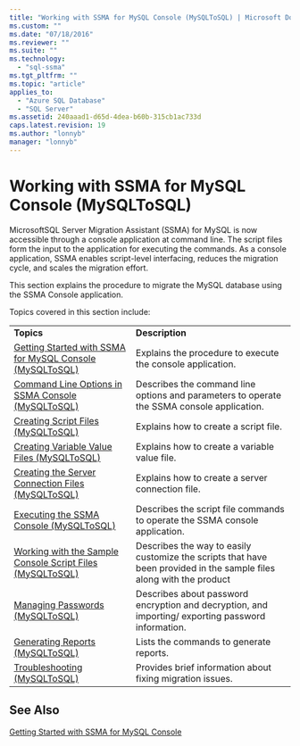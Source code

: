 ```yaml
---
title: "Working with SSMA for MySQL Console (MySQLToSQL) | Microsoft Docs"
ms.custom: ""
ms.date: "07/18/2016"
ms.reviewer: ""
ms.suite: ""
ms.technology: 
  - "sql-ssma"
ms.tgt_pltfrm: ""
ms.topic: "article"
applies_to: 
  - "Azure SQL Database"
  - "SQL Server"
ms.assetid: 240aaad1-d65d-4dea-b60b-315cb1ac733d
caps.latest.revision: 19
ms.author: "lonnyb"
manager: "lonnyb"
---
```

# Working with SSMA for MySQL Console (MySQLToSQL)
MicrosoftSQL Server Migration Assistant (SSMA) for MySQL is now accessible through a console application at command line. The script files form the input to the application for executing the commands. As a console application, SSMA enables script-level interfacing, reduces the migration cycle, and scales the migration effort.  
  
This section explains the procedure to migrate the MySQL database using the SSMA Console application.  
  
Topics covered in this section include:  
  
|||  
|-|-|  
|**Topics**|**Description**|  
|[Getting Started with SSMA for MySQL Console &#40;MySQLToSQL&#41;](../../ssma/mysql/getting-started-with-ssma-for-mysql-console--mysqltosql-.md)|Explains the procedure to execute the console application.|  
|[Command Line Options in SSMA Console &#40;MySQLToSQL&#41;](../../ssma/mysql/command-line-options-in-ssma-console--mysqltosql-.md)|Describes the command line options and parameters to operate the SSMA console application.|  
|[Creating Script Files &#40;MySQLToSQL&#41;](../../ssma/mysql/creating-script-files--mysqltosql-.md)|Explains how to create a script file.|  
|[Creating Variable Value Files &#40;MySQLToSQL&#41;](../../ssma/mysql/creating-variable-value-files--mysqltosql-.md)|Explains how to create a variable value file.|  
|[Creating the Server Connection Files &#40;MySQLToSQL&#41;](../../ssma/mysql/creating-the-server-connection-files--mysqltosql-.md)|Explains how to create a server connection file.|  
|[Executing the SSMA Console &#40;MySQLToSQL&#41;](../../ssma/mysql/executing-the-ssma-console--mysqltosql-.md)|Describes the script file commands to operate the SSMA console application.|  
|[Working with the Sample Console Script Files &#40;MySQLToSQL&#41;](../../ssma/mysql/working-with-the-sample-console-script-files--mysqltosql-.md)|Describes the way to easily customize the scripts that have been provided in the sample files along with the product|  
|[Managing Passwords &#40;MySQLToSQL&#41;](../../ssma/mysql/managing-passwords--mysqltosql-.md)|Describes about password encryption and decryption, and importing/ exporting password information.|  
|[Generating Reports &#40;MySQLToSQL&#41;](../../ssma/mysql/generating-reports--mysqltosql-.md)|Lists the commands to generate reports.|  
|[Troubleshooting &#40;MySQLToSQL&#41;](../../ssma/mysql/troubleshooting--mysqltosql-.md)|Provides brief information about fixing migration issues.|  
  
## See Also  
[Getting Started with SSMA for MySQL Console](http://msdn.microsoft.com/en-us/218d502c-059f-4d48-9aea-61e553d74303)  
  
